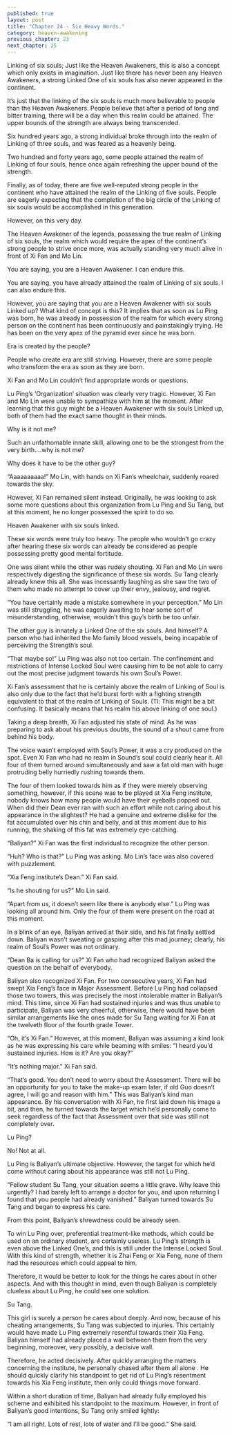 ```yaml
---
published: true
layout: post
title: "Chapter 24 - Six Heavy Words."
category: heaven-awakening
previous_chapter: 23
next_chapter: 25
---
```

Linking of six souls; Just like the Heaven Awakeners, this is also a concept which only exists in imagination. Just like there has never been any Heaven Awakeners, a strong Linked One of six souls has also never appeared in the continent.

It’s just that the linking of the six souls is much more believable to people than the Heaven Awakeners. People believe that after a period of long and bitter training, there will be a day when this realm could be attained. The upper bounds of the strength are always being transcended. 
<!--more-->

Six hundred years ago, a strong individual broke through into the realm of Linking of three souls, and was feared as a heavenly being.

Two hundred and forty years ago, some people attained the realm of Linking of four souls,  hence once again refreshing the upper bound of the strength.

Finally, as of today, there are five well-reputed strong people in the continent who have attained the realm of the Linking of five souls. People are eagerly expecting that the completion of the big circle of the Linking of six souls would be accomplished in this generation.

However, on this very day.

The Heaven Awakener of the legends, possessing the true realm of Linking of six souls, the realm which would require the apex of the continent’s strong people to strive once more, was actually standing very much alive in front of Xi Fan and Mo Lin.

You are saying, you are a Heaven Awakener. I can endure this.

You are saying, you have already attained the realm of Linking of six souls. I can also endure this.

However, you are saying that you are a Heaven Awakener with six souls Linked up? What kind of concept is this? It implies that as soon as Lu Ping was born, he was already in possession of the realm for which every strong person on the continent has been continuously and painstakingly trying. He has been on the very apex of the pyramid ever since he was born.

Era is created by the people?

People who create era are still striving. However, there are some people who transform the era as soon as they are born.

Xi Fan and Mo Lin couldn’t find appropriate words or questions.

Lu Ping’s  ‘Organization’ situation was clearly very tragic. However, Xi Fan and Mo Lin were unable to sympathize with him at the moment. After learning that this guy might be a Heaven Awakener with six souls Linked up, both of them had the exact same thought in their minds.

Why is it not me?

Such an unfathomable innate skill, allowing one to be the strongest from the very birth….why is not me?

Why does it have to be the other guy?

“Aaaaaaaaaa!” Mo Lin, with hands on Xi Fan’s wheelchair, suddenly roared towards the sky.

However, Xi Fan remained silent instead. Originally, he was looking to ask some more questions about this organization from Lu Ping and Su Tang, but at this moment, he no longer possessed the spirit to do so.

Heaven Awakener with six souls linked.

These six words were truly too heavy. The people who wouldn’t go crazy after hearing these six words can already be considered as people possessing pretty good mental fortitude.

One was silent while the other was rudely shouting. Xi Fan and Mo Lin were respectively digesting the significance of these six words. Su Tang clearly already knew this all. She was incessantly laughing as she saw the two of them who made no attempt to cover up their envy, jealousy, and regret.

“You have certainly made a mistake somewhere in your perception.” Mo Lin was still struggling, he was eagerly awaiting to hear some sort of misunderstanding, otherwise, wouldn’t this guy’s birth be too unfair.

The other guy is innately a Linked One of the six souls. And himself? A person who had inherited the Mo family blood vessels, being incapable of perceiving the Strength’s soul.

“That maybe so!” Lu Ping was also not too certain. The confinement and restrictions of Intense Locked Soul were causing him to be not able to carry out the most precise judgment towards his own Soul’s Power.

Xi Fan’s assessment that he is certainly above the realm of Linking of Soul is also only due to the fact that he’d burst forth with a fighting strength equivalent to that of the realm of Linking of Souls. (Tl: This might be a bit confusing. It basically means that his realm his above linking of one soul.)

Taking a deep breath, Xi Fan adjusted his state of mind. As he was preparing to ask about his previous doubts, the sound of a shout came from behind his body.

The voice wasn’t employed with Soul’s Power, it was a cry produced on the spot. Even Xi Fan who had no realm in Sound’s soul could clearly hear it. All four of them turned around simultaneously and saw a fat old man with huge protruding belly hurriedly rushing towards them.

The four of them looked towards him as if they were merely observing something, however, if this scene was to be played at Xia Feng institute, nobody knows how many people would have their eyeballs popped out. When did their Dean ever ran with such an effort while not caring about his appearance in the slightest? He had a genuine and extreme dislike for the fat accumulated over his chin and belly, and at this moment due to his running, the shaking of this fat was extremely eye-catching.

“Baliyan?” Xi Fan was the first individual to recognize the other person.

“Huh? Who is that?” Lu Ping was asking. Mo Lin’s face was also covered with puzzlement.

“Xia Feng institute’s Dean.” Xi Fan said.

“Is he shouting for us?” Mo Lin said.

“Apart from us, it doesn’t seem like there is anybody else.” Lu Ping was looking all around him. Only the four of them were present on the road at this moment.

In a blink of an eye, Baliyan arrived at their side, and his fat finally settled down. Baliyan wasn’t sweating or gasping after this mad journey; clearly, his realm of Soul’s Power was not ordinary.

“Dean Ba is calling for us?” Xi Fan who had recognized Baliyan asked the question on the behalf of everybody.

Baliyan also recognized Xi Fan. For two consecutive years, Xi Fan had swept Xia Feng’s face in Major Assessment. Before Lu Ping had collapsed those two towers, this was precisely the most intolerable matter in Baliyan’s mind. This time, since Xi Fan had sustained injuries and was thus unable to participate, Baliyan was very cheerful, otherwise, there would have been similar arrangements like the ones made for Su Tang waiting for Xi Fan at the twelveth floor of the fourth grade Tower.

“Oh, it’s Xi Fan.” However, at this moment, Baliyan was assuming a kind look as he was expressing his care while beaming with smiles: “I heard you’d sustained injuries. How is it? Are you okay?”

“It’s nothing major.” Xi Fan said.

“That’s good. You don’t need to worry about the Assessment. There will be an opportunity for you to take the make-up exam later, if old Guo doesn’t agree, I will go and reason with him.” This was Baliyan’s kind man appearance. By his conversation with Xi Fan, he first laid down his image a bit, and then, he turned towards the target which he’d personally come to seek regardless of the fact that Assessment over that side was still not completely over.

Lu Ping?

No! Not at all.

Lu Ping is Baliyan’s ultimate objective. However, the target for which he’d come without caring about his appearance was still not Lu Ping.

“Fellow student Su Tang, your situation seems a little grave. Why leave this urgently? I had barely left to arrange a doctor for you, and upon returning I found that you people had already vanished.” Baliyan turned towards Su Tang and began to express his care.

From this point, Baliyan’s shrewdness could be already seen.

To win Lu Ping over, preferential treatment-like methods, which could be used on an ordinary student, are certainly useless. Lu Ping’s strength is even above the Linked One’s, and this is still under the Intense Locked Soul. With this kind of strength, whether it is Zhai Feng or Xia Feng, none of them had the resources which could appeal to him.

Therefore, it would be better to look for the things he cares about in other aspects. And with this thought in mind, even though Baliyan is completely clueless about Lu Ping, he could see one solution.

Su Tang.

This girl is surely a person he cares about deeply. And now, because of his cheating arrangements, Su Tang was subjected to injuries. This certainly would have made Lu Ping extremely resentful towards their Xia Feng. Baliyan himself had already placed a wall between them from the very beginning, moreover, very possibly, a decisive wall.

Therefore, he acted decisively. After quickly arranging the matters concerning the institute, he personally chased after them all alone . He should quickly clarify his standpoint to get rid of Lu Ping’s resentment towards his Xia Feng institute, then only could things move forward.

Within a short duration of time, Baliyan had already fully employed his scheme and exhibited his standpoint to the maximum. However, in front of Baliyan’s good intentions, Su Tang only smiled lightly:

“I am all right. Lots of rest, lots of water and I’ll be good.” She said.
